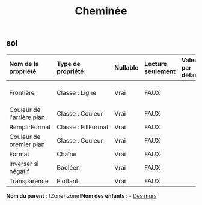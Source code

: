 ﻿---
title: Cheminée
second_title: Aspose.Cells Cloud Documen
type: docs
url: /fr/specification/model/floor/
description: "Aspose.Cells Spécification du modèle Cloud : Sol. Gérez sans effort Excel et d'autres feuilles de calcul avec des fonctionnalités telles que l'ouverture, la génération, l'édition, le fractionnement, la fusion, la comparaison et la conversion."
weight: 50
---
## **sol**

 

| Nom de la propriété| Type de propriété| Nullable| Lecture seulement| Valeur par défaut| Description|
|:- |:- |:- |:- |:- |:- |
| Frontière| Classe : Ligne| Vrai| FAUX|| Obtient ou définit la bordure .|
| Couleur de l'arrière plan| Classe : Couleur| Vrai| FAUX|||
| RemplirFormat| Classe : FillFormat| Vrai| FAUX|||
| Couleur de premier plan| Classe : Couleur| Vrai| FAUX|||
| Format| Chaîne| Vrai| FAUX|||
| Inverser si négatif| Booléen| Vrai| FAUX|||
| Transparence| Flottant| Vrai| FAUX|||

**Nom du parent** : (Zone)[zone]**Nom des enfants** : 
	-  [Des murs](walls) 
